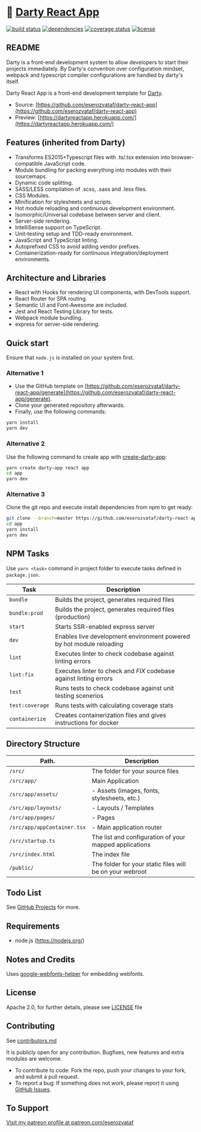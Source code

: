 # 🎯 [Darty React App](https://github.com/eserozvataf/darty-react-app)

[![build status][build-image]][build-url] [![dependencies][dep-image]][dep-url]
[![coverage status][coverage-image]][coverage-url]
[![license][license-image]][license-url]

## README

Darty is a front-end development system to allow developers to start their
projects immediately. By Darty's convention over configuration mindset, webpack
and typescript compiler configurations are handled by darty's itself.

Darty React App is a front-end development template for
[Darty](https://github.com/eserozvataf/darty).

- Source:
  [https://github.com/eserozvataf/darty-react-app](https://github.com/eserozvataf/darty-react-app)
- Preview:
  [https://dartyreactapp.herokuapp.com/](https://dartyreactapp.herokuapp.com/)

## Features (inherited from Darty)

- Transforms ES2015+Typescript files with .ts/.tsx extension into
  browser-compatible JavaScript code.
- Module bundling for packing everything into modules with their sourcemaps.
- Dynamic code splitting.
- SASS/LESS compilation of .scss, .sass and .less files.
- CSS Modules.
- Minification for stylesheets and scripts.
- Hot module reloading and continuous development environment.
- Isomorphic/Universal codebase between server and client.
- Server-side rendering.
- IntelliSense support on TypeScript.
- Unit-testing setup and TDD-ready environment.
- JavaScript and TypeScript linting.
- Autoprefixed CSS to avoid adding vendor prefixes.
- Containerization-ready for continuous integration/deployment environments.

## Architecture and Libraries

- React with Hooks for rendering UI components, with DevTools support.
- React Router for SPA routing.
- Semantic UI and Font-Awesome are included.
- Jest and React Testing Library for tests.
- Webpack module bundling.
- express for server-side rendering.

## Quick start

Ensure that `node.js` is installed on your system first.

### Alternative 1

- Use the GitHub template on
  [https://github.com/eserozvataf/darty-react-app/generate](https://github.com/eserozvataf/darty-react-app/generate).
- Clone your generated repository afterwards.
- Finally, use the following commands:

```sh
yarn install
yarn dev
```

### Alternative 2

Use the following command to create app with
[create-darty-app](https://github.com/eserozvataf/create-darty-app):

```sh
yarn create darty-app react app
cd app
yarn dev
```

### Alternative 3

Clone the git repo and execute install dependencies from npm to get ready:

```sh
git clone --branch=master https://github.com/eserozvataf/darty-react-app.git app
cd app
yarn install
yarn dev
```

## NPM Tasks

Use `yarn <task>` command in project folder to execute tasks defined in
`package.json`.

| Task            | Description                                                          |
| --------------- | -------------------------------------------------------------------- |
| `bundle`        | Builds the project, generates required files                         |
| `bundle:prod`   | Builds the project, generates required files (production)            |
| `start`         | Starts SSR-enabled express server                                    |
| `dev`           | Enables live development environment powered by hot module reloading |
| `lint`          | Executes linter to check codebase against linting errors             |
| `lint:fix`      | Executes linter to check and _FIX_ codebase against linting errors   |
| `test`          | Runs tests to check codebase against unit testing scenerios          |
| `test:coverage` | Runs tests with calculating coverage stats                           |
| `containerize`  | Creates containerization files and gives instructions for docker     |

## Directory Structure

| Path.                       | Description                                              |
| --------------------------- | -------------------------------------------------------- |
| `/src/`                     | The folder for your source files                         |
| `/src/app/`                 | Main Application                                         |
| `/src/app/assets/`          | - Assets (images, fonts, stylesheets, etc.)              |
| `/src/app/layouts/`         | - Layouts / Templates                                    |
| `/src/app/pages/`           | - Pages                                                  |
| `/src/app/appContainer.tsx` | - Main application router                                |
| `/src/startup.ts`           | The list and configuration of your mapped applications   |
| `/src/index.html`           | The index file                                           |
| `/public/`                  | The folder for your static files will be on your webroot |

## Todo List

See [GitHub Projects](https://github.com/eserozvataf/darty-react-app/projects)
for more.

## Requirements

- node.js (https://nodejs.org/)

## Notes and Credits

Uses [google-webfonts-helper](https://google-webfonts-helper.herokuapp.com/) for
embedding webfonts.

## License

Apache 2.0, for further details, please see [LICENSE](LICENSE) file

## Contributing

See [contributors.md](contributors.md)

It is publicly open for any contribution. Bugfixes, new features and extra
modules are welcome.

- To contribute to code: Fork the repo, push your changes to your fork, and
  submit a pull request.
- To report a bug: If something does not work, please report it using
  [GitHub Issues](https://github.com/eserozvataf/darty-react-app/issues).

## To Support

[Visit my patreon profile at patreon.com/eserozvataf](https://www.patreon.com/eserozvataf)

[build-image]: https://github.com/eserozvataf/darty-react-app/workflows/CI/badge.svg
[build-url]: https://github.com/eserozvataf/darty-react-app/actions?workflow=CI
[dep-image]: https://img.shields.io/david/eserozvataf/darty-react-app.svg?style=flat-square
[dep-url]: https://github.com/eserozvataf/darty-react-app
[coverage-image]: https://img.shields.io/codecov/c/gh/eserozvataf/darty-react-app/master.svg?style=flat-square
[coverage-url]: https://codecov.io/gh/eserozvataf/darty-react-app
[license-image]: https://img.shields.io/github/license/eserozvataf/darty-react-app.svg?style=flat-square
[license-url]: https://github.com/eserozvataf/darty-react-app/blob/master/LICENSE

